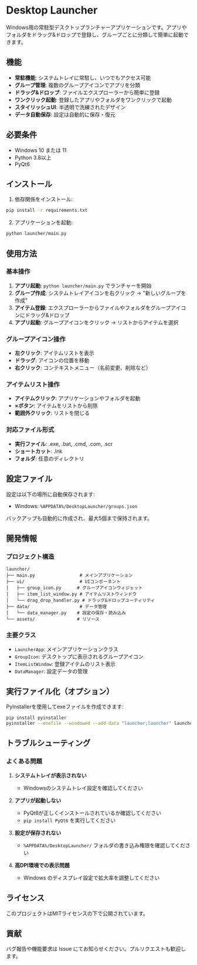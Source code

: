 # Desktop Launcher

Windows用の常駐型デスクトップランチャーアプリケーションです。アプリやフォルダをドラッグ&ドロップで登録し、グループごとに分類して簡単に起動できます。

## 機能

- **常駐機能**: システムトレイに常駐し、いつでもアクセス可能
- **グループ管理**: 複数のグループアイコンでアプリを分類
- **ドラッグ&ドロップ**: ファイルエクスプローラーから簡単に登録
- **ワンクリック起動**: 登録したアプリやフォルダをワンクリックで起動
- **スタイリッシュUI**: 半透明で洗練されたデザイン
- **データ自動保存**: 設定は自動的に保存・復元

## 必要条件

- Windows 10 または 11
- Python 3.8以上
- PyQt6

## インストール

1. 依存関係をインストール:
```bash
pip install -r requirements.txt
```

2. アプリケーションを起動:
```bash
python launcher/main.py
```

## 使用方法

### 基本操作

1. **アプリ起動**: `python launcher/main.py` でランチャーを開始
2. **グループ作成**: システムトレイアイコンを右クリック → "新しいグループを作成"
3. **アイテム登録**: エクスプローラーからファイルやフォルダをグループアイコンにドラッグ&ドロップ
4. **アプリ起動**: グループアイコンをクリック → リストからアイテムを選択

### グループアイコン操作

- **左クリック**: アイテムリストを表示
- **ドラッグ**: アイコンの位置を移動
- **右クリック**: コンテキストメニュー（名前変更、削除など）

### アイテムリスト操作

- **アイテムクリック**: アプリケーションやフォルダを起動
- **×ボタン**: アイテムをリストから削除
- **範囲外クリック**: リストを閉じる

### 対応ファイル形式

- **実行ファイル**: .exe, .bat, .cmd, .com, .scr
- **ショートカット**: .lnk
- **フォルダ**: 任意のディレクトリ

## 設定ファイル

設定は以下の場所に自動保存されます:
- Windows: `%APPDATA%/DesktopLauncher/groups.json`

バックアップも自動的に作成され、最大5個まで保持されます。

## 開発情報

### プロジェクト構造

```
launcher/
├── main.py                 # メインアプリケーション
├── ui/                     # UIコンポーネント
│   ├── group_icon.py      # グループアイコンウィジェット
│   ├── item_list_window.py # アイテムリストウィンドウ
│   └── drag_drop_handler.py # ドラッグ&ドロップユーティリティ
├── data/                   # データ管理
│   └── data_manager.py    # 設定の保存・読み込み
└── assets/                # リソース
```

### 主要クラス

- `LauncherApp`: メインアプリケーションクラス
- `GroupIcon`: デスクトップに表示されるグループアイコン
- `ItemListWindow`: 登録アイテムのリスト表示
- `DataManager`: 設定データの管理

## 実行ファイル化（オプション）

PyInstallerを使用してexeファイルを作成できます:

```bash
pip install pyinstaller
pyinstaller --onefile --windowed --add-data "launcher;launcher" launcher/main.py
```

## トラブルシューティング

### よくある問題

1. **システムトレイが表示されない**
   - Windowsのシステムトレイ設定を確認してください

2. **アプリが起動しない**
   - PyQt6が正しくインストールされているか確認してください
   - `pip install PyQt6` を実行してください

3. **設定が保存されない**
   - `%APPDATA%/DesktopLauncher/` フォルダの書き込み権限を確認してください

4. **高DPI環境での表示問題**
   - Windows のディスプレイ設定で拡大率を調整してください

## ライセンス

このプロジェクトはMITライセンスの下で公開されています。

## 貢献

バグ報告や機能要求は Issue にてお知らせください。プルリクエストも歓迎します。